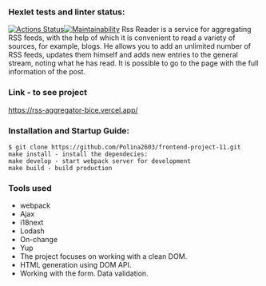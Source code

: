 ### Hexlet tests and linter status:
[![Actions Status](https://github.com/Polina2603/frontend-project-11/workflows/hexlet-check/badge.svg)](https://github.com/Polina2603/frontend-project-11/actions)[![Maintainability](https://api.codeclimate.com/v1/badges/b7cc1d12d4eeb149f1f0/maintainability)](https://codeclimate.com/github/Polina2603/frontend-project-11/maintainability)
Rss Reader is a service for aggregating RSS feeds, with the help of which it is convenient to read a variety of sources, for example, blogs. He allows you to add an unlimited number of RSS feeds, updates them himself and adds new entries to the general stream, noting what he has read. It is possible to go to the page with the full information of the post.

### Link - to see project
https://rss-aggregator-bice.vercel.app/

### Installation and Startup Guide:

    $ git clone https://github.com/Polina2603/frontend-project-11.git
    make install - install the dependecies:
    make develop - start webpack server for development
    make build - build production 

### Tools used
- webpack
- Ajax
- i18next
- Lodash
- On-change
- Yup
- The project focuses on working with a clean DOM.
- HTML generation using DOM API.
- Working with the form. Data validation.
